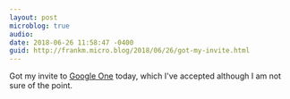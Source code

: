 ```yaml
---
layout: post
microblog: true
audio: 
date: 2018-06-26 11:58:47 -0400
guid: http://frankm.micro.blog/2018/06/26/got-my-invite.html
---
```

Got my invite to [Google One](https://www.blog.google/products/google-one/one-simple-way-get-more-out-google/) today, which I've accepted although I am not sure of the point. 
